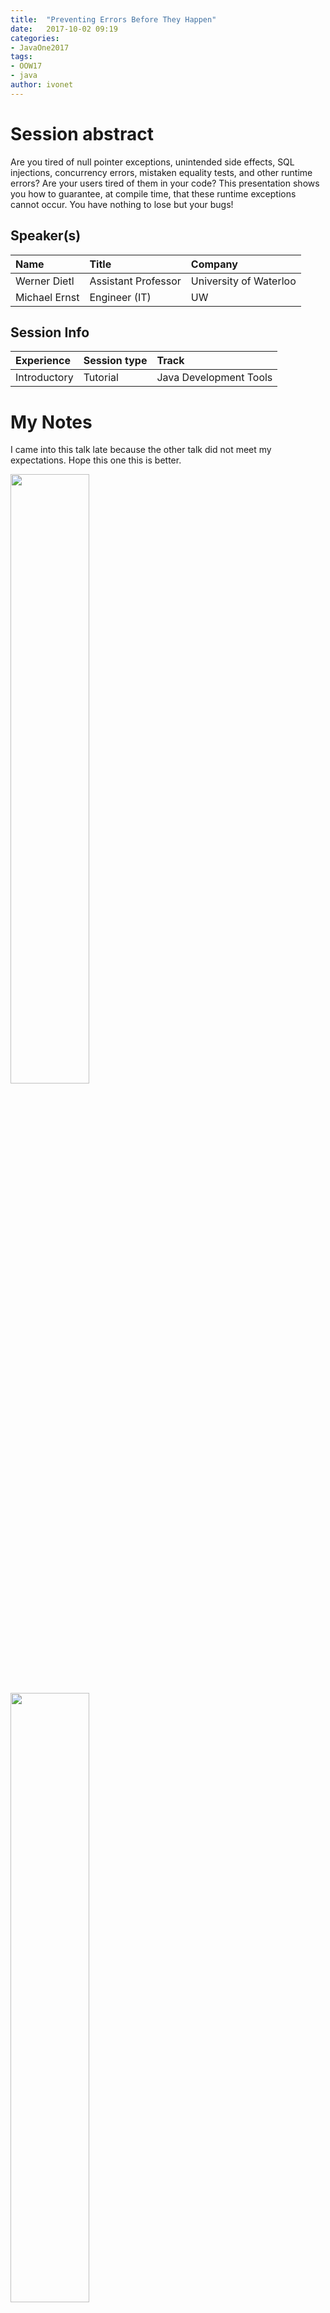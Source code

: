 ```yaml
---
title:  "Preventing Errors Before They Happen"
date:   2017-10-02 09:19
categories:
- JavaOne2017
tags:
- OOW17
- java
author: ivonet
---
```



# Session abstract

Are you tired of null pointer exceptions, unintended side effects, SQL injections, concurrency errors, mistaken equality tests, and other runtime errors? Are your users tired of them in your code? This presentation shows you how to guarantee, at compile time, that these runtime exceptions cannot occur. You have nothing to lose but your bugs!
<!--more-->
## Speaker(s)

|Name|Title|Company|
|:---|:---|:---|
|Werner Dietl|Assistant Professor|University of Waterloo|
|Michael Ernst|Engineer (IT)|UW|


## Session Info

| Experience | Session type | Track  |
|:-----------|:-------------|:-------|
| Introductory | Tutorial | Java Development Tools |

# My Notes

I came into this talk late because the other talk did not meet my expectations. 
Hope this one this is better. 

<img src="/assets/images/blog/TUT3045__preventing-errors-before-they-happen.jpg" style="width:50%;height:50%;"/>

<img src="/assets/images/blog/TUT3045__preventing-errors-before-they-happen_1.jpg" style="width:50%;height:50%;"/>

<img src="/assets/images/blog/TUT3045__preventing-errors-before-they-happen_2.jpg" style="width:50%;height:50%;"/>

<img src="/assets/images/blog/TUT3045__preventing-errors-before-they-happen_3.jpg" style="width:50%;height:50%;"/>

<img src="/assets/images/blog/TUT3045__preventing-errors-before-they-happen_4.jpg" style="width:50%;height:50%;"/>

Looks like a nice framework. Annotation based extra checks you can also build yourself 

<img src="/assets/images/blog/TUT3045__preventing-errors-before-they-happen_5.jpg" style="width:50%;height:50%;"/>
<img src="/assets/images/blog/TUT3045__preventing-errors-before-they-happen_6.jpg" style="width:50%;height:50%;"/>
<img src="/assets/images/blog/TUT3045__preventing-errors-before-they-happen_7.jpg" style="width:50%;height:50%;"/>
<img src="/assets/images/blog/TUT3045__preventing-errors-before-they-happen_8.jpg" style="width:50%;height:50%;"/>
<img src="/assets/images/blog/TUT3045__preventing-errors-before-they-happen_9.jpg" style="width:50%;height:50%;"/>
<img src="/assets/images/blog/TUT3045__preventing-errors-before-they-happen_10.jpg" style="width:50%;height:50%;"/>
<img src="/assets/images/blog/TUT3045__preventing-errors-before-they-happen_11.jpg" style="width:50%;height:50%;"/>
<img src="/assets/images/blog/TUT3045__preventing-errors-before-they-happen_12.jpg" style="width:50%;height:50%;"/>
<img src="/assets/images/blog/TUT3045__preventing-errors-before-they-happen_13.jpg" style="width:50%;height:50%;"/>

# Tips

<img src="/assets/images/blog/TUT3045__preventing-errors-before-they-happen_14.jpg" style="width:50%;height:50%;"/>
<img src="/assets/images/blog/TUT3045__preventing-errors-before-they-happen_15.jpg" style="width:50%;height:50%;"/>
<img src="/assets/images/blog/TUT3045__preventing-errors-before-they-happen_15.jpg" style="width:50%;height:50%;"/>

# Conclusion
Nice framework. Worth looking into.  It is just an annotation processor. This means that any tool or IDE should be able to use it.  It has been thought through and seems to have been created with easy of use in mind. 

👍


        
